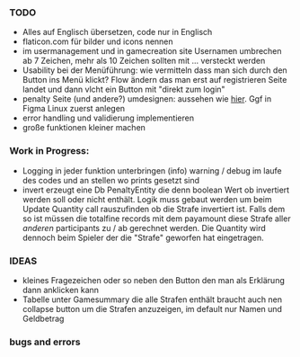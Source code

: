 ### TODO

- Alles auf Englisch übersetzen, code nur in Englisch
- flaticon.com für bilder und icons nennen
- im usermanagement und in gamecreation site Usernamen umbrechen ab 7 Zeichen, mehr als 10 Zeichen sollten mit ... versteckt werden
- Usability bei der Menüführung: wie vermitteln dass man sich durch den Button ins Menü klickt? Flow ändern das man erst auf registrieren Seite landet und dann vlcht ein Button mit "direkt zum login"
- penalty Seite (und andere?) umdesignen: aussehen wie [hier](https://www.rockanutrition.de/pages/kalorienrechner-app#/step2). Ggf in Figma Linux zuerst anlegen
- error handling und validierung implementieren
- große funktionen kleiner machen

### Work in Progress:

- Logging in jeder funktion unterbringen (info) warning / debug im laufe des codes und an stellen wo prints gesetzt sind
- invert erzeugt eine Db PenaltyEntity die denn boolean Wert ob invertiert werden soll oder nicht enthält. Logik muss gebaut werden um beim Update Quantity call rauszufinden ob die Strafe invertiert ist. Falls dem so ist müssen die totalfine records mit dem payamount diese Strafe aller _anderen_ participants zu / ab gerechnet werden. Die Quantity wird dennoch beim Spieler der die "Strafe" geworfen hat eingetragen.

### IDEAS

- kleines Fragezeichen oder so neben den Button den man als Erklärung dann anklicken kann
- Tabelle unter Gamesummary die alle Strafen enthält braucht auch nen collapse button um die Strafen anzuzeigen, im default nur Namen und Geldbetrag

### bugs and errors

